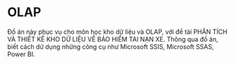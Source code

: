 # OLAP

Đồ án này phục vụ cho môn học kho dữ liệu và OLAP, với đề tài PHÂN TÍCH VÀ THIẾT KẾ KHO DỮ LIỆU VỀ BẢO HIỂM TAI NẠN XE.
Thông qua đồ án, biết cách dử dụng những công cụ như Microsoft SSIS, Microsoft SSAS, Power BI.
